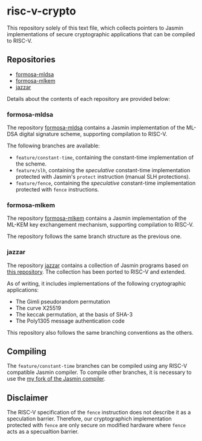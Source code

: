 # risc-v-crypto

This repository solely of this text file, which collects pointers to
Jasmin implementations of secure cryptographic applications that can
be compiled to RISC-V.

## Repositories

- [formosa-mldsa](https://github.com/davidedavoli/formosa-mldsa)
- [formosa-mlkem](https://github.com/davidedavoli/formosa-mlkem)
- [jazzar](https://github.com/davidedavoli/jazzar)

Details about the contents of each repository are provided below:

### formosa-mldsa

The repository [formosa-mldsa](https://github.com/davidedavoli/formosa-mldsa) contains a Jasmin implementation of the ML-DSA digital signature scheme, supporting compilation to RISC-V. 

The following branches are available:

- `feature/constant-time`, containing the constant-time implementation of the scheme.
- `feature/slh`, containing the *speculative* constant-time implementation protected with Jasmin's `protect` instruction (manual SLH protections). 
- `feature/fence`, containing the *speculative* constant-time implementation protected with `fence` instructions. 


### formosa-mlkem

The repository [formosa-mlkem](https://github.com/davidedavoli/formosa-mlkem) contains a Jasmin implementation of the ML-KEM key exchangement mechanism, supporting compilation to RISC-V. 

The repository follows the same branch structure as the previous one.

### jazzar

The repository [jazzar](https://github.com/davidedavoli/jazzar) contains a collection of Jasmin programs based on [this repository](https://gitlab.inria.fr/vlaporte/jazzar). The collection has been ported to RISC-V and extended. 

As of writing, it includes implementations of the following cryptographic applications:

- The Gimli pseudorandom permutation
- The curve X25519
- The keccak permutation, at the basis of SHA-3
- The Poly1305 message authentication code

This repository also follows the same branching conventions as the others.

## Compiling 

The `feature/constant-time` branches can be compiled using any RISC-V compatible Jasmin compiler. To compile other branches, it is necessary to use the [my fork of the Jasmin compiler](https://github.com/davidedavoli/formosa-mldsa).

## Disclaimer

The RISC-V specification of the `fence` instruction does not describe it as a speculation barrier. Therefore, our cryptographich implementation protected with `fence` are only secure on modified hardware where `fence` acts as a specualtion barrier. 

